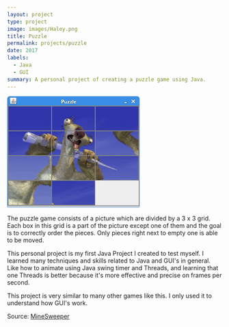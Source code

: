 ```yaml
---
layout: project
type: project
image: images/Haley.png
title: Puzzle
permalink: projects/puzzle
date: 2017
labels:
  - Java
  - GUI
summary: A personal project of creating a puzzle game using Java.
---
```


<img class="ui image" src="/images/puzzle.png">

The puzzle game consists of a picture which are divided by a 3 x 3 grid. Each box in this grid is a part of the picture except one of 
them and the goal is to correctly order the pieces. Only pieces right next to empty one is able to be moved. 

This personal project is my first Java Project I created to test myself. I learned many techniques and skills related to Java and GUI's in general. Like how to animate using Java swing timer and Threads, and learning that one Threads is better because it's more effective and precise on frames per second.

This project is very similar to many other games like this. I only used it to understand how GUI's work. 

Source: <a href="https://github.com/cristianaspacio/minesweeper-1"><i class="large github icon "></i>MineSweeper</a>

